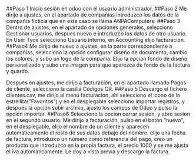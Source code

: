 ##Paso 1
Inicio sesión en odoo con el usuario administrador.
##Paso 2
Me dirijo a ajustes, en el apartado de compañias introduzco los datos de la compañia ficticia
que en este caso se llama ANPAComputers.
##Paso 3
Dentro de ajustes, en el apartado de opciones generales, selecciono Gestionar usuarios, despues nuevo e introduzco
los datos de otro usuario. En User Tyoe selecciono Usuario interno, en Accounting elijo facturación.
##Paso4
Me dirijo de nuevo a ajustes, en la parte correspondiente a compañias, selecciono la opción configurar diseño de documento,
cambio los colores, y subo un logo de la compañia. Elijo la opcion fondo de diseño personalizado y subo una imagen para que aparezca
de fondo de la factura y guardo.

Despues en ajustes, me dirijo a facturación, en el apartado llamado Pagos de cliente, selecciono la casilla Códigos QR.
##Paso 5
Descargo el fichero clientes.csv, me dirijo al menú facturación, ahi selecciono el icono
de la estrellita("Favoritos") y en el desplegable selecciono importar registros, y después la opción subir archivo, ajusto los campos de Odoo y pulso
la opción importar.
##Paso6
Selecciono la opcion cerrar sesion, y abro sesion en el segundo usuario.
Me dirijo a facturación, pulso en el botón "nuevo", en el desplegable, elijo el nombre de un cliente y aparecen automáticamente el resto de sus datos debajo del nombre.
elijo una fecha de factura, introduzco un número como referencia del pago, creo un producto que introduzco en la propia factura, el precio 1000 y se me ajusta el iva automaticamente.
Le doy a vista previa y descargo la factura.
